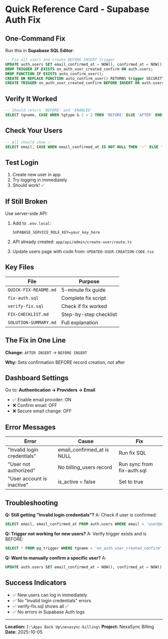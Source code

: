 # Quick Reference Card - Supabase Auth Fix

## One-Command Fix

Run this in **Supabase SQL Editor**:

```sql
-- Fix all users and create BEFORE INSERT trigger
UPDATE auth.users SET email_confirmed_at = NOW(), confirmed_at = NOW() WHERE email_confirmed_at IS NULL;
DROP TRIGGER IF EXISTS on_auth_user_created_confirm ON auth.users;
DROP FUNCTION IF EXISTS auto_confirm_user();
CREATE OR REPLACE FUNCTION auto_confirm_user() RETURNS trigger SECURITY DEFINER SET search_path = public LANGUAGE plpgsql AS $$ BEGIN NEW.email_confirmed_at := NOW(); NEW.confirmed_at := NOW(); RETURN NEW; END; $$;
CREATE TRIGGER on_auth_user_created_confirm BEFORE INSERT ON auth.users FOR EACH ROW EXECUTE FUNCTION auto_confirm_user();
```

## Verify It Worked

```sql
-- Should return 'BEFORE' and 'ENABLED'
SELECT tgname, CASE WHEN tgtype & 2 = 2 THEN 'BEFORE' ELSE 'AFTER' END as timing, tgenabled FROM pg_trigger WHERE tgname = 'on_auth_user_created_confirm';
```

## Check Your Users

```sql
-- All should show ✅
SELECT email, CASE WHEN email_confirmed_at IS NOT NULL THEN '✅' ELSE '❌' END as status FROM auth.users;
```

## Test Login

1. Create new user in app
2. Try logging in immediately
3. Should work! ✅

## If Still Broken

Use server-side API:

1. Add to `.env.local`:
   ```
   SUPABASE_SERVICE_ROLE_KEY=your_key_here
   ```

2. API already created: `app/api/admin/create-user/route.ts`

3. Update users page with code from: `UPDATED-USER-CREATION-CODE.tsx`

## Key Files

| File | Purpose |
|------|---------|
| `QUICK-FIX-README.md` | 5-minute fix guide |
| `fix-auth.sql` | Complete fix script |
| `verify-fix.sql` | Check if fix worked |
| `FIX-CHECKLIST.md` | Step-by-step checklist |
| `SOLUTION-SUMMARY.md` | Full explanation |

## The Fix in One Line

**Change:** `AFTER INSERT` → `BEFORE INSERT`

**Why:** Sets confirmation BEFORE record creation, not after

## Dashboard Settings

Go to: **Authentication → Providers → Email**

- ✅ Enable email provider: ON
- ❌ Confirm email: OFF
- ❌ Secure email change: OFF

## Error Messages

| Error | Cause | Fix |
|-------|-------|-----|
| "Invalid login credentials" | email_confirmed_at is NULL | Run fix SQL |
| "User not authorized" | No billing_users record | Run sync from fix-auth.sql |
| "User account is inactive" | is_active = false | Set to true |

## Troubleshooting

**Q: Still getting "Invalid login credentials"?**
A: Check if user is confirmed:
```sql
SELECT email, email_confirmed_at FROM auth.users WHERE email = 'user@example.com';
```

**Q: Trigger not working for new users?**
A: Verify trigger exists and is BEFORE:
```sql
SELECT * FROM pg_trigger WHERE tgname = 'on_auth_user_created_confirm';
```

**Q: Want to manually confirm a specific user?**
A:
```sql
UPDATE auth.users SET email_confirmed_at = NOW(), confirmed_at = NOW() WHERE email = 'user@example.com';
```

## Success Indicators

- ✅ New users can log in immediately
- ✅ No "Invalid login credentials" errors
- ✅ verify-fix.sql shows all ✅
- ✅ No errors in Supabase Auth logs

---

**Location:** `I:\Apps Back Up\nexasync-billing\`
**Project:** NexaSync Billing
**Date:** 2025-10-05
